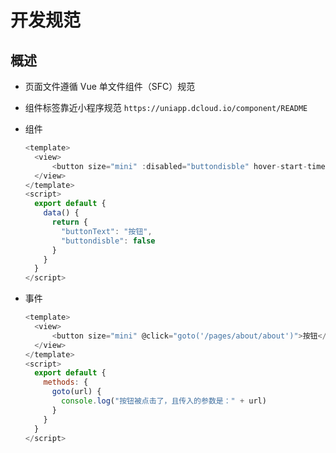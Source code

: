 # 开发规范

## 概述

  - 页面文件遵循 Vue 单文件组件（SFC）规范

  - 组件标签靠近小程序规范 `https://uniapp.dcloud.io/component/README`

  - 组件

    ```js
    <template>
      <view>
          <button size="mini" :disabled="buttondisble" hover-start-time=20 >{{buttonText}}</button>
      </view>
    </template>
    <script>
      export default {
        data() {
          return {
            "buttonText": "按钮",
            "buttondisble": false
          }
        }
      }
    </script>
    ```

  - 事件

    ```js
    <template>
      <view>
          <button size="mini" @click="goto('/pages/about/about')">按钮</button>
      </view>
    </template>
    <script>
      export default {
        methods: {
          goto(url) {
            console.log("按钮被点击了，且传入的参数是：" + url)
          }
        }
      }
    </script>
    ```
